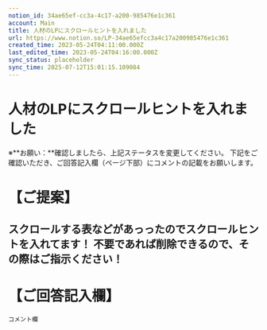 ```yaml
---
notion_id: 34ae65ef-cc3a-4c17-a200-985476e1c361
account: Main
title: 人材のLPにスクロールヒントを入れました
url: https://www.notion.so/LP-34ae65efcc3a4c17a200985476e1c361
created_time: 2023-05-24T04:11:00.000Z
last_edited_time: 2023-05-24T04:16:00.000Z
sync_status: placeholder
sync_time: 2025-07-12T15:01:15.109084
---
```

# 人材のLPにスクロールヒントを入れました

※**お願い：**確認しましたら、上記ステータスを変更してください。
下記をご確認いただき、ご回答記入欄（ページ下部）にコメントの記載をお願いします。
# 【ご提案】
スクロールする表などがあっったのでスクロールヒントを入れてます！
不要であれば削除できるので、その際はご指示ください！
---
# 【ご回答記入欄】
```plain text
コメント欄
```